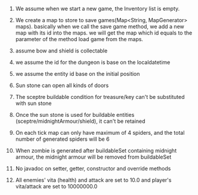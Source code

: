 1. We assume when we start a new game, the Inventory list is empty.
 
2. We create a map to store to save games(Map<String, MapGenerator> maps). basically when we call the save game method, we add a new map with its id into   the maps. we will get the map which id equals to the parameter of the method load game from the maps.

3. assume bow and shield is collectable

4. we assume the id for the dungeon is base on the localdatetime

5. we assume the entity id base on the initial position 

6. Sun stone can open all kinds of doors

7. The sceptre buildable condition for treasure/key can't be substituted with sun stone

8. Once the sun stone is used for buildable entities (sceptre/midnightArmour/shield), it can't be retained

9. On each tick map can only have maximum of 4 spiders, and the total number of generated spiders will be 6

10. When zombie is generated after buildableSet containing midnight armour, the midnight armour will be removed from buildableSet

11. No javadoc on setter, getter, constructor and override methods

12. All enemies' vita (health) and attack are set to 10.0 and player's vita/attack are set to 10000000.0
